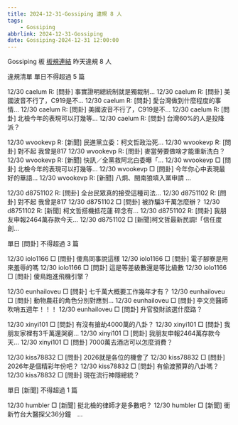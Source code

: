 ```yaml
---
title: 2024-12-31-Gossiping 違規 8 人
tags:
    - Gossiping
abbrlink: 2024-12-31-Gossiping
date: Gossiping-2024-12-31 12:00:00
---
```

Gossiping 板 [板規連結](https://www.ptt.cc/bbs/Gossiping/M.1637425085.A.07D.html)
昨天違規 8 人
<!-- more -->

違規清單
單日不得超過 5 篇

12/30 caelum R: [問卦] 事實證明總統制就是獨裁制…
12/30 caelum R: [問卦] 美國波音不行了，C919是不…
12/30 caelum R: [問卦] 愛台灣做到什麼程度的事情…
12/30 caelum R: [問卦] 美國波音不行了，C919是不…
12/30 caelum R: [問卦] 北檢今年的表現可以打幾等…
12/30 caelum R: [問卦] 台灣60%的人是投降派？

12/30 wvookevp R: [新聞] 民進黨立委：柯文哲政治死…
12/30 wvookevp R: [問卦] 對不起 我曾是817
12/30 wvookevp R: [問卦] 麥當勞要做啥才能重新洗白？
12/30 wvookevp R: [新聞] 快訊／全黨救阿北白委曝「…
12/30 wvookevp □ [問卦] 北檢今年的表現可以打幾等…
12/30 wvookevp □ [問卦] 今年你心中表現最好的華語…
12/30 wvookevp R: [新聞] 八炯、閩南狼填入黨申請 …

12/30 d8751102 R: [問卦] 全台民眾真的接受這種司法…
12/30 d8751102 R: [問卦] 對不起 我曾是817
12/30 d8751102 □ [問卦] 被詐騙3千萬怎麼辦？
12/30 d8751102 R: [新聞] 柯文哲搭機抵花蓮 碎念有…
12/30 d8751102 R: [問卦] 我朋友申報2464萬存款今天…
12/30 d8751102 □ [新聞]柯文哲最新民調!「信任度創…

單日 [問卦] 不得超過 3 篇

12/30 iolo1166 □ [問卦] 傻鳥同事說這樣
12/30 iolo1166 □ [問卦] 電子腳寮是用來羞辱的嗎
12/30 iolo1166 □ [問卦] 這是等差級數還是等比級數
12/30 iolo1166 □ [問卦] 傻鳥跑進飛機引擎？

12/30 eunhailoveu □ [問卦] 七千萬大概要工作幾年才有？
12/30 eunhailoveu □ [問卦] 動物農莊的角色分別對應到…
12/30 eunhailoveu □ [問卦] 李文亮醫師吹哨五週年！！！
12/30 eunhailoveu □ [問卦] 升官發財該選什麼路？

12/30 xinyi101 □ [問卦] 有沒有搶劫4000萬的八卦？
12/30 xinyi101 □ [問卦] 我朋友家裡有3千萬還哭窮…
12/30 xinyi101 □ [問卦] 我朋友申報2464萬存款今天…
12/30 xinyi101 □ [問卦] 7000萬去酒店可以怎麼消費？

12/30 kiss78832 □ [問卦] 2026就是各位的機會了
12/30 kiss78832 □ [問卦] 2026年是個精彩年份吧？
12/30 kiss78832 □ [問卦] 有偷渡預算的八卦嗎？
12/30 kiss78832 □ [問卦] 現在流行神隱總統？

單日 [新聞] 不得超過 1 篇

12/30 humbler □ [新聞] 挺北檢的律師才是多數吧？
12/30 humbler □ [新聞] 衝新竹台大醫探父36分鐘　…